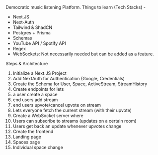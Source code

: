 Democratic music listening Platform.
 Things to learn (Tech Stacks) - 

* Next.JS
* Next-Auth
* Tailwind & ShadCN
* Postgres + Prisma
* Schemas
* YouTube API / Spotify API
* Regex
* WebSockets: Not necessarily needed but can be added as a feature.

Steps & Architecture

1. Initialize a Next.JS Project
2. Add NextAuth for Authentication (Google, Credentials)
3. Create the Schema for User, Space, ActiveStream, StreamHistory
4. Create endpoints for lets
  1. a user create a space
  2. end users add stream
  3. end users upvote/cancel upvote on stream
  4. Lets everyone fetch the current stream (with their upvote)
5. Create a WebSocket server where
  1. Users can subscribe to streams (updates on a certain room)
  2. Users get back an update whenever upvotes change
6. Create the frontend
  1. Landing page
  2. Spaces page
  3. Individual space change

